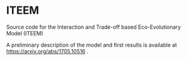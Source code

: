 # ITEEM
 Source code for the Interaction and Trade-off based Eco-Evolutionary Model (ITEEM)

A preliminary description of the model and first results is available at https://arxiv.org/abs/1705.10516 .
